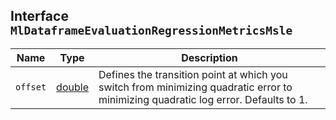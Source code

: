 ## Interface `MlDataframeEvaluationRegressionMetricsMsle`

| Name | Type | Description |
| - | - | - |
| `offset` | [double](./double.md) | Defines the transition point at which you switch from minimizing quadratic error to minimizing quadratic log error. Defaults to 1. |
